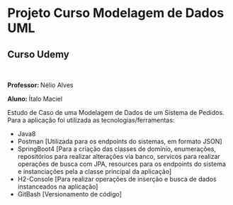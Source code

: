 # Projeto Curso Modelagem de Dados UML

<h2> Curso Udemy </h2>
<br>

<p> <b> Professor: </b> Nélio Alves </p>
<p> <b> Aluno: </b> Ítalo Maciel </p>

<p> Estudo de Caso de uma Modelagem de Dados de um Sistema de Pedidos. Para a aplicação foi utilizada as tecnologias/ferramentas:
<ul> 
  <li> Java8 </li>
  <li> Postman [Utilizada para os endpoints do sistemas, em formato JSON] </li>
  <li> SpringBoot4 [Para a criação das classes de domínio, enumerações, repositórios para realizar alterações via banco, servicos para realizar operações de busca com JPA, resources para os endpoints do sistema e instanciações pela a classe principal da aplicação] </li>
  <li> H2-Console [Para realizar operações de inserção e busca de dados instanceados na aplicação] </li>
  <li> GitBash [Versionamento de código] </li>
</ul>
</p>
